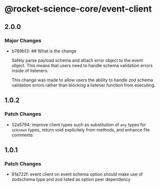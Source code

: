 # @rocket-science-core/event-client

## 2.0.0

### Major Changes

- b789b13: ## What is the change

  Safely parse payload schema and attach error object to the event object. This means that users need to handle schema validation errors inside of listeners.

  This change was made to allow users the ability to handle zod schema validation errors rather than blocking a listener function from executing.

## 1.0.2

### Patch Changes

- 52a5794: improve client types such as substitution of `any` types for `unknown` types, return void explicitely from methods, and enhance file comments

## 1.0.1

### Patch Changes

- 81a722f: event client on event schema option should make use of zodschema type and zod listed as option peer dependency
